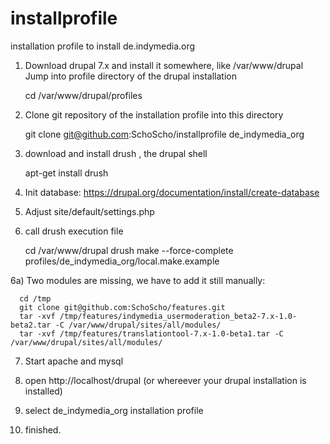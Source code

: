 installprofile
==============

installation profile to install de.indymedia.org

1) Download drupal 7.x and install it somewhere, like /var/www/drupal
Jump into profile directory of the drupal installation 

      cd /var/www/drupal/profiles
  
2) Clone git repository of the installation profile into this directory

    git clone git@github.com:SchoScho/installprofile de_indymedia_org
    
3) download and install drush , the drupal shell

    apt-get install drush

4) Init database: https://drupal.org/documentation/install/create-database

5) Adjust site/default/settings.php

6) call drush execution file

    cd /var/www/drupal
    drush make --force-complete profiles/de_indymedia_org/local.make.example
    
6a) Two modules are missing, we have to add it still manually:

      cd /tmp
      git clone git@github.com:SchoScho/features.git 
      tar -xvf /tmp/features/indymedia_usermoderation_beta2-7.x-1.0-beta2.tar -C /var/www/drupal/sites/all/modules/
      tar -xvf /tmp/features/translationtool-7.x-1.0-beta1.tar -C /var/www/drupal/sites/all/modules/

7) Start apache and mysql

8) open http://localhost/drupal (or whereever your drupal installation is installed)

9) select de_indymedia_org installation profile

10) finished.
